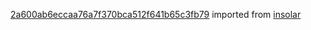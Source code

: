 [2a600ab6eccaa76a7f370bca512f641b65c3fb79](https://github.com/insolar/insolar/commit/2a600ab6eccaa76a7f370bca512f641b65c3fb79) imported from [insolar](https://github.com/insolar/insolar)
